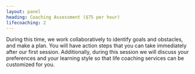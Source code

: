```yaml
---
layout: panel
heading: Coaching Assessment ($75 per hour)
lifecoaching: 2
---
```

During this time, we work collaboratively to identify goals and obstacles, and make a plan. You will have action steps that you can take immediately after our first session. Additionally, during this session we will discuss your preferences and your learning style so that life coaching services can be customized for you.
